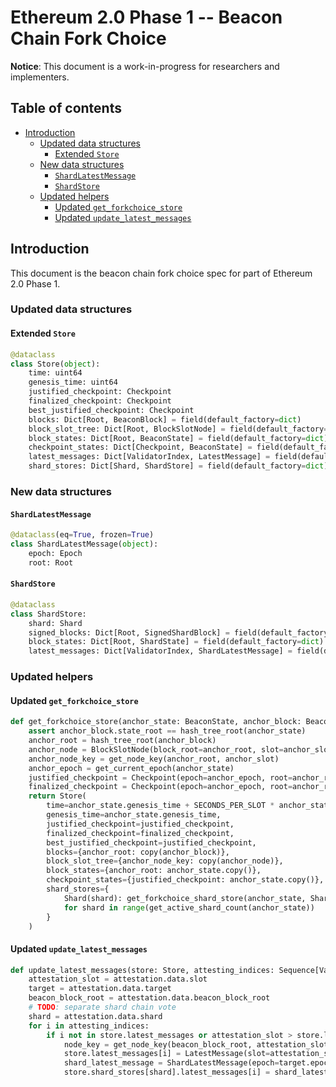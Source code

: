 # Ethereum 2.0 Phase 1 -- Beacon Chain Fork Choice

**Notice**: This document is a work-in-progress for researchers and implementers.

## Table of contents
<!-- TOC -->
<!-- START doctoc generated TOC please keep comment here to allow auto update -->
<!-- DON'T EDIT THIS SECTION, INSTEAD RE-RUN doctoc TO UPDATE -->

- [Introduction](#introduction)
  - [Updated data structures](#updated-data-structures)
    - [Extended `Store`](#extended-store)
  - [New data structures](#new-data-structures)
    - [`ShardLatestMessage`](#shardlatestmessage)
    - [`ShardStore`](#shardstore)
  - [Updated helpers](#updated-helpers)
    - [Updated `get_forkchoice_store`](#updated-get_forkchoice_store)
    - [Updated `update_latest_messages`](#updated-update_latest_messages)

<!-- END doctoc generated TOC please keep comment here to allow auto update -->
<!-- /TOC -->

## Introduction

This document is the beacon chain fork choice spec for part of Ethereum 2.0 Phase 1.

### Updated data structures

#### Extended `Store`

```python
@dataclass
class Store(object):
    time: uint64
    genesis_time: uint64
    justified_checkpoint: Checkpoint
    finalized_checkpoint: Checkpoint
    best_justified_checkpoint: Checkpoint
    blocks: Dict[Root, BeaconBlock] = field(default_factory=dict)
    block_slot_tree: Dict[Root, BlockSlotNode] = field(default_factory=dict)
    block_states: Dict[Root, BeaconState] = field(default_factory=dict)
    checkpoint_states: Dict[Checkpoint, BeaconState] = field(default_factory=dict)
    latest_messages: Dict[ValidatorIndex, LatestMessage] = field(default_factory=dict)
    shard_stores: Dict[Shard, ShardStore] = field(default_factory=dict)
```

### New data structures

#### `ShardLatestMessage`

```python
@dataclass(eq=True, frozen=True)
class ShardLatestMessage(object):
    epoch: Epoch
    root: Root
```

#### `ShardStore`

```python
@dataclass
class ShardStore:
    shard: Shard
    signed_blocks: Dict[Root, SignedShardBlock] = field(default_factory=dict)
    block_states: Dict[Root, ShardState] = field(default_factory=dict)
    latest_messages: Dict[ValidatorIndex, ShardLatestMessage] = field(default_factory=dict)
```

### Updated helpers

#### Updated `get_forkchoice_store`

```python
def get_forkchoice_store(anchor_state: BeaconState, anchor_block: BeaconBlock, anchor_slot: Slot) -> Store:
    assert anchor_block.state_root == hash_tree_root(anchor_state)
    anchor_root = hash_tree_root(anchor_block)
    anchor_node = BlockSlotNode(block_root=anchor_root, slot=anchor_slot, parent_node_key=Root())
    anchor_node_key = get_node_key(anchor_root, anchor_slot)
    anchor_epoch = get_current_epoch(anchor_state)
    justified_checkpoint = Checkpoint(epoch=anchor_epoch, root=anchor_root)
    finalized_checkpoint = Checkpoint(epoch=anchor_epoch, root=anchor_root)
    return Store(
        time=anchor_state.genesis_time + SECONDS_PER_SLOT * anchor_state.slot,
        genesis_time=anchor_state.genesis_time,
        justified_checkpoint=justified_checkpoint,
        finalized_checkpoint=finalized_checkpoint,
        best_justified_checkpoint=justified_checkpoint,
        blocks={anchor_root: copy(anchor_block)},
        block_slot_tree={anchor_node_key: copy(anchor_node)},
        block_states={anchor_root: anchor_state.copy()},
        checkpoint_states={justified_checkpoint: anchor_state.copy()},
        shard_stores={
            Shard(shard): get_forkchoice_shard_store(anchor_state, Shard(shard))
            for shard in range(get_active_shard_count(anchor_state))
        }
    )
```

#### Updated `update_latest_messages`

```python
def update_latest_messages(store: Store, attesting_indices: Sequence[ValidatorIndex], attestation: Attestation) -> None:
    attestation_slot = attestation.data.slot
    target = attestation.data.target
    beacon_block_root = attestation.data.beacon_block_root
    # TODO: separate shard chain vote
    shard = attestation.data.shard
    for i in attesting_indices:
        if i not in store.latest_messages or attestation_slot > store.latest_messages[i].slot:
            node_key = get_node_key(beacon_block_root, attestation_slot)
            store.latest_messages[i] = LatestMessage(slot=attestation_slot, root=node_key)
            shard_latest_message = ShardLatestMessage(epoch=target.epoch, root=attestation.data.shard_head_root)
            store.shard_stores[shard].latest_messages[i] = shard_latest_message
```
